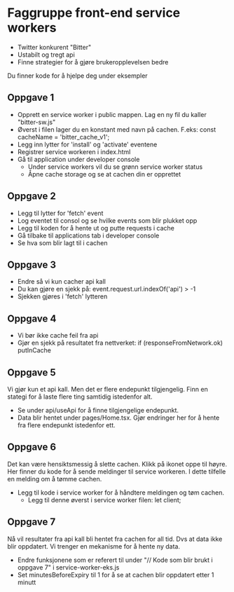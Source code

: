 # Faggruppe front-end service workers

-   Twitter konkurent "Bitter"
-   Ustabilt og tregt api
-   Finne strategier for å gjøre brukeropplevelsen bedre

Du finner kode for å hjelpe deg under eksempler

## Oppgave 1

-   Opprett en service worker i public mappen. Lag en ny fil du kaller "bitter-sw.js"
-   Øverst i filen lager du en konstant med navn på cachen. F.eks:
    const cacheName = 'bitter_cache_v1';
-   Legg inn lytter for 'install' og 'activate' eventene
-   Registrer service workeren i index.html
-   Gå til application under developer console
    -   Under service workers vil du se grønn service worker status
    -   Åpne cache storage og se at cachen din er opprettet

## Oppgave 2

-   Legg til lytter for 'fetch' event
-   Log eventet til consol og se hvilke events som blir plukket opp
-   Legg til koden for å hente ut og putte requests i cache
-   Gå tilbake til applications tab i developer console
-   Se hva som blir lagt til i cachen

## Oppgave 3

-   Endre så vi kun cacher api kall
-   Du kan gjøre en sjekk på: event.request.url.indexOf('api') > -1
-   Sjekken gjøres i 'fetch' lytteren

## Oppgave 4

-   Vi bør ikke cache feil fra api
-   Gjør en sjekk på resultatet fra nettverket:
    if (responseFromNetwork.ok) putInCache

## Oppgave 5

Vi gjør kun et api kall. Men det er flere endepunkt tilgjengelig.
Finn en stategi for å laste flere ting samtidig istedenfor alt.

-   Se under api/useApi for å finne tilgjengelige endepunkt.
-   Data blir hentet under pages/Home.tsx. Gjør endringer her for å hente fra flere endepunkt istedenfor ett.

## Oppgave 6

Det kan være hensiktsmessig å slette cachen. Klikk på ikonet oppe til høyre.
Her finner du kode for å sende meldinger til service workeren.
I dette tilfelle en melding om å tømme cachen.

-   Legg til kode i service worker for å håndtere meldingen og tøm cachen.
    -   Legg til denne øverst i service worker filen: let client;

## Oppgave 7

Nå vil resultater fra api kall bli hentet fra cachen for all tid.
Dvs at data ikke blir oppdatert. Vi trenger en mekanisme for å hente ny data.

-   Endre funksjonene som er referert til under "// Kode som blir brukt i oppgave 7" i service-worker-eks.js
-   Set minutesBeforeExpiry til 1 for å se at cachen blir oppdatert etter 1 minutt
